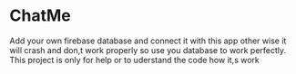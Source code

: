 # ChatMe
Add your own firebase database and connect it with this app other wise it will crash and don,t work properly so use you database to work perfectly.
This project is only for help or to uderstand the code how it,s work
